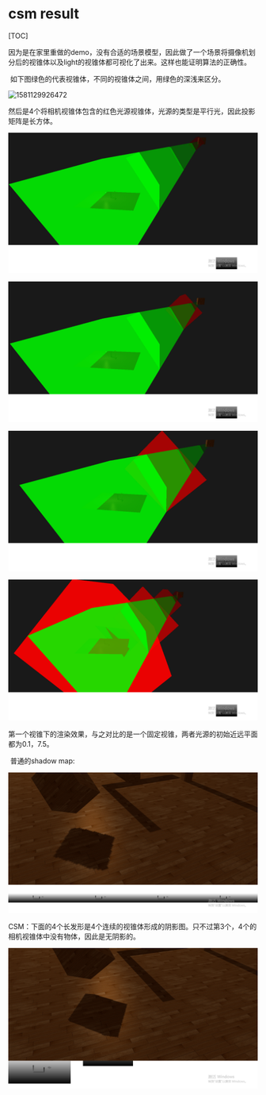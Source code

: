 # csm result

[TOC]

​	因为是在家里重做的demo，没有合适的场景模型，因此做了一个场景将摄像机划分后的视锥体以及light的视锥体都可视化了出来。这样也能证明算法的正确性。

​	如下图绿色的代表视锥体，不同的视锥体之间，用绿色的深浅来区分。

![1581129926472](..\csm_pictureSet\1581129926472.png)





​	然后是4个将相机视锥体包含的红色光源视锥体，光源的类型是平行光，因此投影矩阵是长方体。



![1581129989210](.\csm_pictureSet\1581129989210.png)



![1581130014408](.\csm_pictureSet\1581130014408.png)

![1581130055840](.\csm_pictureSet\1581130055840.png)

![1581130092315](.\csm_pictureSet\1581130092315.png)





​	第一个视锥下的渲染效果，与之对比的是一个固定视锥，两者光源的初始近远平面都为0.1，7.5。

​	普通的shadow map:

![1581130779706](.\csm_pictureSet\1581130779706.png)

CSM：下面的4个长发形是4个连续的视锥体形成的阴影图。只不过第3个，4个的相机视锥体中没有物体，因此是无阴影的。

![1581130810304](.\csm_pictureSet\1581130810304.png)














































